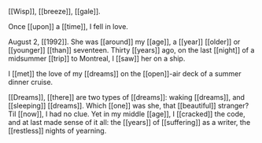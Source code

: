 [[Wisp]], [[breeze]], [[gale]].

Once [[upon]] a [[time]], I fell in love.  
  
August 2, [[1992]]. She was [[around]] my [[age]], a [[year]] [[older]] or [[younger]] [[than]] seventeen. Thirty [[years]] ago, on the last [[night]] of a midsummer [[trip]] to Montreal, I [[saw]] her on a ship.  
  
I [[met]] the love of my [[dreams]] on the [[open]]-air deck of a summer dinner cruise.  
  
[[Dreams]], [[there]] are two types of [[dreams]]: waking [[dreams]], and [[sleeping]] [[dreams]]. Which [[one]] was she, that [[beautiful]] stranger? Til [[now]], I had no clue. Yet in my middle [[age]], I [[cracked]] the code, and at last made sense of it all: the [[years]] of [[suffering]] as a writer, the [[restless]] nights of yearning.  
  
